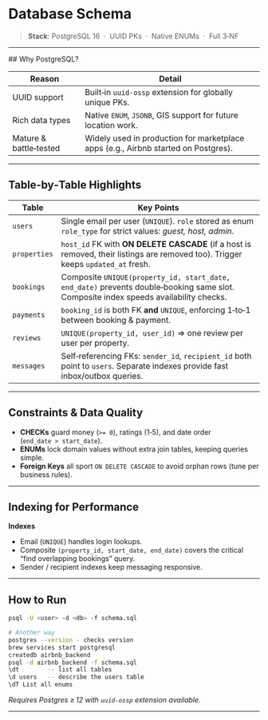 # Database Schema

> **Stack**: PostgreSQL 16  ·  UUID PKs  ·  Native ENUMs  ·  Full 3‑NF

---

## Why PostgreSQL?

| Reason                 | Detail                                                                             |
| ---------------------- | ---------------------------------------------------------------------------------- |
| UUID support           | Built‑in `uuid-ossp` extension for globally unique PKs.                            |
| Rich data types        | Native `ENUM`, `JSONB`, GIS support for future location work.                      |
| Mature & battle‑tested | Widely used in production for marketplace apps (e.g., Airbnb started on Postgres). |

---

## Table‑by‑Table Highlights

| Table        | Key Points                                                                                                                           |
| ------------ | ------------------------------------------------------------------------------------------------------------------------------------ |
| `users`      | Single email per user (`UNIQUE`). `role` stored as enum `role_type` for strict values: *guest, host, admin*.                         |
| `properties` | `host_id` FK with **ON DELETE CASCADE** (if a host is removed, their listings are removed too). Trigger keeps `updated_at` fresh.    |
| `bookings`   | Composite `UNIQUE(property_id, start_date, end_date)` prevents double‑booking same slot. Composite index speeds availability checks. |
| `payments`   | `booking_id` is both FK **and** `UNIQUE`, enforcing 1‑to‑1 between booking & payment.                                                |
| `reviews`    | `UNIQUE(property_id, user_id)` => one review per user per property.                                                                  |
| `messages`   | Self‑referencing FKs: `sender_id`, `recipient_id` both point to `users`. Separate indexes provide fast inbox/outbox queries.         |

---

## Constraints & Data Quality

* **CHECKs** guard money (`>= 0`), ratings (1‑5), and date order (`end_date > start_date`).
* **ENUMs** lock domain values without extra join tables, keeping queries simple.
* **Foreign Keys** all sport `ON DELETE CASCADE` to avoid orphan rows (tune per business rules).

---

## Indexing for Performance

**Indexes**
   * Email (`UNIQUE`) handles login lookups.
   * Composite `(property_id, start_date, end_date)` covers the critical “find overlapping bookings” query.
   * Sender / recipient indexes keep messaging responsive.



---

## How to Run

```bash
psql -U <user> -d <db> -f schema.sql

# Another way 
postgres --version - checks version
brew services start postgresql
createdb airbnb_backend
psql -d airbnb_backend -f schema.sql
\dt        -- list all tables
\d users   -- describe the users table
\dT List all enums

```

*Requires Postgres ≥ 12 with `uuid-ossp` extension available.*

---

